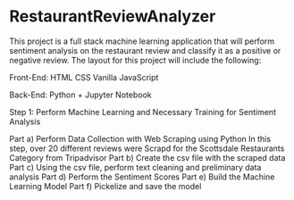 # RestaurantReviewAnalyzer
This project is a full stack machine learning application that will perform sentiment analysis on the restaurant review and classify it as a positive or negative review.
The layout for this project will include the following:

Front-End:
HTML
CSS
Vanilla JavaScript

Back-End:
Python + Jupyter Notebook


Step 1: Perform Machine Learning and Necessary Training for Sentiment Analysis

Part a) Perform Data Collection with Web Scraping using Python
    In this step, over 20 different reviews were Scrapd for the Scottsdale Restaurants Category from Tripadvisor
Part b) Create the csv file with the scraped data
Part c) Using the csv file, perform text cleaning and preliminary data analysis
Part d) Perform the Sentiment Scores
Part e) Build the Machine Learning Model
Part f) Pickelize and save the model



